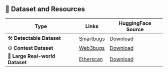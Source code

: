 ## 🔗 Dataset and Resources
| Type                            | Links                               | HuggingFace Source|
| ------------------------------- | --------------------------------------- | --------------------------------------- |
| 🛠️ **Detectable Dataset**              | [Smartbugs](https://github.com/smartbugs/smartbugs-curated) | [Download](https://huggingface.co/datasets/weifar/DetectableDataset) |
| ⚙️ **Contest Dataset**                   | [Web3bugs](https://github.com/ZhangZhuoSJTU/Web3Bugs)| [Download](https://huggingface.co/datasets/weifar/ContestDataset)|
| 🛜 **Large Real-world Dataset**            | [Etherscan](https://etherscan.io/)| [Download](https://huggingface.co/datasets/weifar/LargeRealworldDataset)|